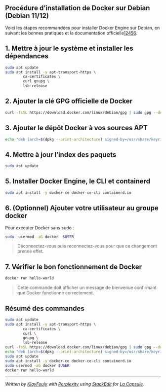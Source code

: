 ﻿## Procédure d’installation de Docker sur Debian (Debian 11/12)

Voici les étapes recommandées pour installer Docker Engine sur Debian, en suivant les bonnes pratiques et la documentation officielle[1](https://docs.docker.com/engine/install/debian/)[2](https://www.ionos.fr/digitalguide/serveur/configuration/installer-docker-sur-debian-12/)[4](https://oleks.ca/2025/05/27/installation-de-docker-sur-debian/)[5](https://www.it-connect.fr/installation-pas-a-pas-de-docker-sur-debian-11/)[6](https://aymeric-cucherousset.fr/installer-docker-debian-11/).


## **1. Mettre à jour le système et installer les dépendances**
```bash
sudo apt update 
sudo apt install -y apt-transport-https \
		ca-certificates \ 
		curl gnupg \ 
		lsb-release
```

## **2. Ajouter la clé GPG officielle de Docker**
```bash
curl -fsSL https://download.docker.com/linux/debian/gpg | sudo gpg --dearmor -o /usr/share/keyrings/docker-archive-keyring.gpg
```

## **3. Ajouter le dépôt Docker à vos sources APT**
```bash
echo "deb [arch=$(dpkg --print-architecture) signed-by=/usr/share/keyrings/docker-archive-keyring.gpg] https://download.docker.com/linux/debian $(lsb_release -cs) stable" | sudo tee /etc/apt/sources.list.d/docker.list > /dev/null
```

## **4. Mettre à jour l’index des paquets**
```bash
sudo apt update 
```

## **5. Installer Docker Engine, le CLI et containerd**
```bash
sudo apt install -y docker-ce docker-ce-cli containerd.io
```

## **6. (Optionnel) Ajouter votre utilisateur au groupe docker**

Pour exécuter Docker sans sudo :
```bash
sudo  usermod -aG docker  $USER 
```
>Déconnectez-vous puis reconnectez-vous pour que ce changement prenne effet. 

## **7. Vérifier le bon fonctionnement de Docker**
```bash
docker run hello-world 
```
>Cette commande doit afficher un message de bienvenue confirmant que Docker fonctionne correctement.

## **Résumé des commandes**
```bash
sudo apt update 
sudo apt install -y apt-transport-https \
		ca-certificates \
		curl \
		gnupg \
		lsb-release
curl -fsSL https://download.docker.com/linux/debian/gpg | sudo gpg --dearmor -o /usr/share/keyrings/docker-archive-keyring.gpg 
echo "deb [arch=$(dpkg --print-architecture) signed-by=/usr/share/keyrings/docker-archive-keyring.gpg] https://download.docker.com/linux/debian $(lsb_release -cs) stable"  |  sudo tee /etc/apt/sources.list.d/docker.list > /dev/null 
sudo apt update 
sudo apt install -y docker-ce docker-ce-cli containerd.io 
sudo usermod -aG docker $USER 
docker run hello-world
```
------------
*Written by [KlayFouly](https://github.com/KlayFouly) with [Perplexity](https://www.perplexity.ai/) using [StackEdit](https://stackedit.io/) for [La Capsule](https://lacapsule.org/).*
